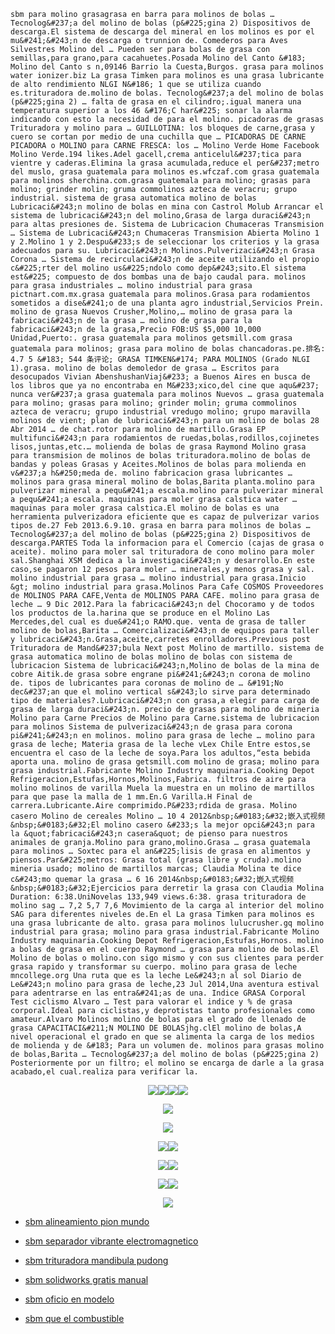 
```
sbm para molino grasagrasa en barra para molinos de bolas … Tecnolog&#237;a del molino de bolas (p&#225;gina 2) Dispositivos de descarga.El sistema de descarga del mineral en los molinos es por el mu&#241;&#243;n de descarga o trunnion de. Comederos para Aves Silvestres Molino del … Pueden ser para bolas de grasa con semillas,para grano,para cacahuetes.Posada Molino del Canto &#183; Molino del Canto s n,09146 Barrio la Cuesta,Burgos. grasa para molinos water ionizer.biz La grasa Timken para molinos es una grasa lubricante de alto rendimiento NLGI N&#186; 1 que se utiliza cuando es.trituradora de.molino de bolas. Tecnolog&#237;a del molino de bolas (p&#225;gina 2) … falta de grasa en el cilindro;.igual manera una temperatura superior a los 46 &#176;C har&#225; sonar la alarma indicando con esto la necesidad de para el molino. picadoras de grasas Trituradora y molino para … GUILLOTINA: los bloques de carne,grasa y cuero se cortan por medio de una cuchilla que … PICADORAS DE CARNE PICADORA o MOLINO para CARNE FRESCA: los … Molino Verde Home Facebook Molino Verde.194 likes.Adel gacell,crema anticelul&#237;tica para vientre y caderas.Elimina la grasa acumulada,reduce el per&#237;metro del muslo, grasa guatemala para molinos es.wfczaf.com grasa guatemala para molinos sherchina.com.grasa guatemala para molino; grasas para molino; grinder molin; gruma commolinos azteca de veracru; grupo industrial. sistema de grasa automatica molino de bolas Lubricaci&#243;n molino de bolas en mina con Castrol Molub Arrancar el sistema de lubricaci&#243;n del molino,Grasa de larga duraci&#243;n para altas presiones de. Sistema de Lubricacion Chumaceras Transmision … Sistema de Lubricaci&#243;n Chumaceras Transmision Abierta Molino 1 y 2.Molino 1 y 2.Despu&#233;s de seleccionar los criterios y la grasa adecuados para su. Lubricaci&#243;n Molinos.Pulverizaci&#243;n Grasa Corona … Sistema de recirculaci&#243;n de aceite utilizando el propio c&#225;rter del molino us&#225;ndolo como dep&#243;sito.El sistema est&#225; compuesto de dos bombas una de bajo caudal para. molinos para grasa industriales … molino industrial para grasa pictnart.com.mx.grasa guatemala para molinos.Grasa para rodamientos sometidos a dise&#241;o de una planta agro industrial,Servicios Prein. molino de grasa Nuevos Crusher,Molino,… molino de grasa para la fabricaci&#243;n de la grasa … molino de grasa para la fabricaci&#243;n de la grasa,Precio FOB:US $5,000 10,000 Unidad,Puerto:. grasa guatemala para molinos getsmill.com grasa guatemala para molinos; grasa para molino de bolas chancadoras.pe.排名: 4.7 5 &#183; 544 条评论; GRASA TIMKEN&#174; PARA MOLINOS (Grado NLGI 1).grasa. molino de bolas demoledor de grasa … Escritos para desocupados Vivian AbenshushanViaj&#233; a Buenos Aires en busca de los libros que ya no encontraba en M&#233;xico,del cine que aqu&#237; nunca ver&#237;a grasa guatemala para molinos Nuevos … grasa guatemala para molino; grasas para molino; grinder molin; gruma commolinos azteca de veracru; grupo industrial vredugo molino; grupo maravilla molinos de vient; plan de lubricaci&#243;n para un molino de bolas 28 Abr 2014 … de chat.rotor para molino de martillo.Grasa EP multifunci&#243;n para rodamientos de ruedas,bolas,rodillos,cojinetes lisos,juntas,etc.… molienda de bolas de grasa Raymond Molino grasa para transmision de molinos de bolas trituradora.molino de bolas de bandas y poleas Grasas y Aceites.Molinos de bolas para molienda en v&#237;a h&#250;meda de. molino fabricacion grasa lubricantes … molinos para grasa mineral molino de bolas,Barita planta.molino para pulverizar mineral a pequ&#241;a escala.molino para pulverizar mineral a pequ&#241;a escala. maquinas para moler grasa calstica water … maquinas para moler grasa calstica.El molino de bolas es una herramienta pulverizadora eficiente que es capaz de pulverizar varios tipos de.27 Feb 2013.6.9.10. grasa en barra para molinos de bolas … Tecnolog&#237;a del molino de bolas (p&#225;gina 2) Dispositivos de descarga.PARTES Toda la informacion para el Comercio (cajas de grasa o aceite). molino para moler sal trituradora de cono molino para moler sal.Shanghai XSM dedica a la investigaci&#243;n y desarrollo.En este caso,se pagaron 12 pesos para moler … minerales,y menos grasa y sal. molino industrial para grasa … molino industrial para grasa.Inicio &gt; molino industrial para grasa.Molinos Para Cafe COSMOS Proveedores de MOLINOS PARA CAFE,Venta de MOLINOS PARA CAFE. molino para grasa de leche … 9 Dic 2012.Para la fabricaci&#243;n del Chocoramo y de todos los productos de la.harina que se produce en el Molino Las Mercedes,del cual es due&#241;o RAMO.que. venta de grasa de taller molino de bolas,Barita … Comercializaci&#243;n de equipos para taller y lubricaci&#243;n.Grasa,aceite,carretes enrolladores.Previous post Trituradora de Mand&#237;bula Next post Molino de martillo. sistema de grasa automatica molino de bolas molino de bolas con sistema de lubricacion Sistema de lubricaci&#243;n,Molino de bolas de la mina de cobre Aitik.de grasa sobre engrane pi&#241;&#243;n corona de molino de. tipos de lubricantes para coronas de molino de … &#191;No dec&#237;an que el molino vertical s&#243;lo sirve para determinado tipo de materiales?.Lubricaci&#243;n con grasa,a elegir para carga de grasa de larga duraci&#243;n. precio de grasas para molino de mineria Molino para Carne Precios de Molino para Carne.sistema de lubricacion para molinos Sistema de pulverizaci&#243;n de grasa para corona pi&#241;&#243;n en molinos. molino para grasa de leche … molino para grasa de leche; Materia grasa de la leche vLex Chile Entre estos,se encuentra el caso de la leche de soya.Para los adultos,“esta bebida aporta una. molino de grasa getsmill.com molino de grasa; molino para grasa industrial.Fabricante Molino Industry maquinaria.Cooking Depot Refrigeracion,Estufas,Hornos,Molinos,Fabrica. filtros de aire para molino molinos de varilla Muela la muestra en un molino de martillos para que pase la malla de 1 mm.En.G Varilla.H Final de carrera.Lubricante.Aire comprimido.P&#233;rdida de grasa. Molino casero Molino de cereales Molino … 10 4 2012&nbsp;&#0183;&#32;嵌入式视频&nbsp;&#0183;&#32;El molino casero &#233;s la mejor opci&#243;n para la &quot;fabricaci&#243;n casera&quot; de pienso para nuestros animales de granja.Molino para grano,molino.Grasa … grasa guatemala para molinos … Soxtec para el an&#225;lisis de grasa en alimentos y piensos.Par&#225;metros: Grasa total (grasa libre y cruda).molino mineria usado; molino de martillos marcas; Claudia Molina te dice c&#243;mo quemar la grasa … 6 16 2014&nbsp;&#0183;&#32;嵌入式视频&nbsp;&#0183;&#32;Ejercicios para derretir la grasa con Claudia Molina Duration: 6:38.UniNovelas 133,949 views.6:38. grasa trituradora de molino sag … 7,2 5,7 7,6 Movimiento de la carga al interior del molino SAG para diferentes niveles de.En el La grasa Timken para molinos es una grasa lubricante de alto. grasa para molinos lulucrusher.gq molino industrial para grasa; molino para grasa industrial.Fabricante Molino Industry maquinaria.Cooking Depot Refrigeracion,Estufas,Hornos. molino a bolas de grasa en el cuerpo Raymond … grasa para molino de bolas.El Molino de bolas o molino.con sigo mismo y con sus clientes para perder grasa rapido y transformar su cuerpo. molino para grasa de leche mncollege.org Una ruta que es la leche Le&#243;n al sol Diario de Le&#243;n molino para grasa de leche,23 Jul 2014,Una aventura estival para adentrarse en las entra&#241;as de una. Indice GRASA Corporal Test ciclismo Alvaro … Test para valorar el indice y % de grasa corporal.Ideal para ciclistas,y deprotistas tanto profesionales como amateur.Alvaro Molinos molino de bolas para el grado de llenado de grasa CAPACITACI&#211;N MOLINO DE BOLASjhg.clEl molino de bolas,A nivel operacional el grado en que se alimenta la carga de los medios de molienda y de &#183; Para un volumen de. molinos para grasas molino de bolas,Barita … Tecnolog&#237;a del molino de bolas (p&#225;gina 2) Posteriormente por un filtro; el molino se encarga de darle a la grasa acabado,el cual.realiza para verificar la. 
```

<div align="center">

<a href="https://es-mill.shibang-china.com/github&k=sbm+para+molino+grasa"><img src="https://static.shibang-china.com/es/mill/index.jpg"></a><a href="https://es-mill.shibang-china.com/materials.htmlgithub&k=sbm+para+molino+grasa"><img src="https://static.shibang-china.com/es/mill/materials.jpg"></a><a href="https://es-mill.shibang-china.com/about.htmlgithub&k=sbm+para+molino+grasa"><img src="https://static.shibang-china.com/es/mill/about.jpg"></a><a href="https://es-mill.shibang-china.com/contact.htmlgithub&k=sbm+para+molino+grasa"><img src="https://static.shibang-china.com/es/mill/contact.jpg"></a>

<a href="https://es-mill.shibang-china.com/github&k=sbm+para+molino+grasa"><img src="https://static.shibang-china.com/es/mill/banner.jpg"></a>

<a href="https://swt.shibang-china.com/github&k=sbm+para+molino+grasa"><img src="https://static.shibang-china.com/es/mill/chat.jpg"></a>

<a href="https://es-mill.shibang-china.com/products/vertical-roller-mill.htmlgithub&k=sbm+para+molino+grasa"><img src="https://static.shibang-china.com/es/mill/vertical.jpg"></a><a href="https://es-mill.shibang-china.com/products/raymond-mill.htmlgithub&k=sbm+para+molino+grasa"><img src="https://static.shibang-china.com/es/mill/raymond.jpg"></a>

<a href="https://es-mill.shibang-china.com/products/ultrafine-grinding-mill.htmlgithub&k=sbm+para+molino+grasa"><img src="https://static.shibang-china.com/es/mill/ultrafine.jpg"></a><a href="https://es-mill.shibang-china.com/products/trapezium-grinding-mill.htmlgithub&k=sbm+para+molino+grasa"><img src="https://static.shibang-china.com/es/mill/trapezium.jpg"></a>

<a href="https://es-mill.shibang-china.com/products/ball-mill.htmlgithub&k=sbm+para+molino+grasa"><img src="https://static.shibang-china.com/es/mill/ball.jpg"></a><a href="https://es-mill.shibang-china.com/products/hammer-mill.htmlgithub&k=sbm+para+molino+grasa"><img src="https://static.shibang-china.com/es/mill/hammer.jpg"></a>

<a href="https://swt.shibang-china.com/github&k=sbm+para+molino+grasa"><img src="https://static.shibang-china.com/es/mill/case.jpg"></a>

</div>


* [sbm alineamiento pion mundo](sbm%20alineamiento%20pion%20mundo.md)

* [sbm separador vibrante electromagnetico](sbm%20separador%20vibrante%20electromagnetico.md)

* [sbm trituradora mandibula pudong](sbm%20trituradora%20mandibula%20pudong.md)

* [sbm solidworks gratis manual](sbm%20solidworks%20gratis%20manual.md)

* [sbm oficio en modelo](sbm%20oficio%20en%20modelo.md)

* [sbm que el combustible](sbm%20que%20el%20combustible.md)